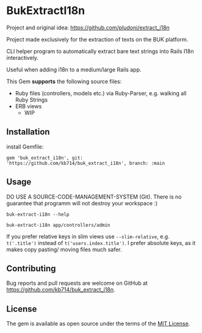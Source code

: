# BukExtractI18n

Project and original idea: https://github.com/pludoni/extract_i18n

Project made exclusively for the extraction of texts on the BUK platform.

CLI helper program to automatically extract bare text strings into Rails I18n interactively.

Useful when adding i18n to a medium/large Rails app.

This Gem **supports** the following source files:

- Ruby files (controllers, models etc.) via Ruby-Parser, e.g. walking all Ruby Strings
- ERB views
  - WIP
## Installation

install Gemfile:

    gem 'buk_extract_i18n', git: 'https://github.com/kb714/buk_extract_i18n', branch: :main

## Usage

DO USE A SOURCE-CODE-MANAGEMENT-SYSTEM (Git). There is no guarantee that programm will not destroy your workspace :)


```
buk-extract-i18n --help

buk-extract-i18n app/controllers/admin
```

If you prefer relative keys in slim views use ``--slim-relative``, e.g. ``t('.title')`` instead of ``t('users.index.title')``.
I prefer absolute keys, as it makes copy pasting/ moving files much safer.


## Contributing

Bug reports and pull requests are welcome on GitHub at https://github.com/kb714/buk_extract_i18n.

## License

The gem is available as open source under the terms of the [MIT License](https://opensource.org/licenses/MIT).
